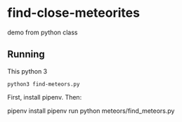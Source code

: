 # find-close-meteorites
demo from python class

## Running

This python 3

 `python3 find-meteors.py`


First, install pipenv.  Then:

pipenv install
pipenv run python meteors/find_meteors.py

